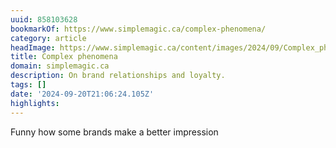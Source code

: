 ```yaml
---
uuid: 858103628
bookmarkOf: https://www.simplemagic.ca/complex-phenomena/
category: article
headImage: https://www.simplemagic.ca/content/images/2024/09/Complex_phenomena.jpg
title: Complex phenomena
domain: simplemagic.ca
description: On brand relationships and loyalty.
tags: []
date: '2024-09-20T21:06:24.105Z'
highlights:
---
```


Funny how some brands make a better impression

